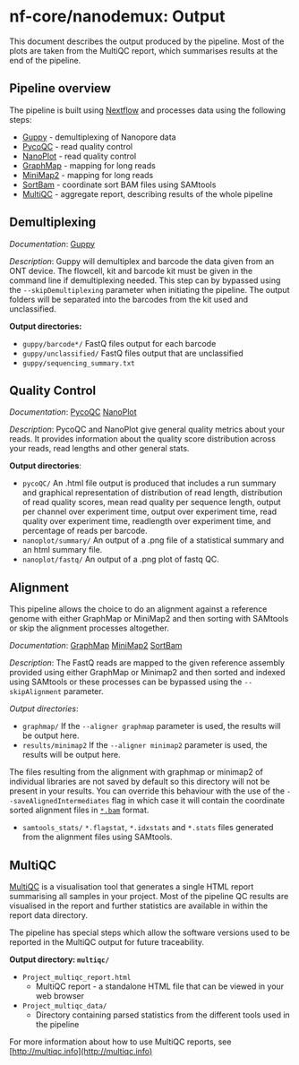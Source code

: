 # nf-core/nanodemux: Output

This document describes the output produced by the pipeline. Most of the plots are taken from the MultiQC report, which summarises results at the end of the pipeline.

<!-- TODO nf-core: Write this documentation describing your workflow's output -->

## Pipeline overview
The pipeline is built using [Nextflow](https://www.nextflow.io/)
and processes data using the following steps:

* [Guppy](#guppy) - demultiplexing of Nanopore data
* [PycoQC](#pycoqc) - read quality control
* [NanoPlot](#nanoplot) - read quality control
* [GraphMap](#graphmap) - mapping for long reads
* [MiniMap2](#minimap2) - mapping for long reads
* [SortBam](#sortbam) - coordinate sort BAM files using SAMtools
* [MultiQC](#multiqc) - aggregate report, describing results of the whole pipeline


## Demultiplexing
*Documentation*: 
[Guppy](https://nanoporetech.com/nanopore-sequencing-data-analysis)

*Description*:
Guppy will demultiplex and barcode the data given from an ONT device. The flowcell, kit and barcode kit must be given in the command line if demultiplexing needed. This step can by bypassed using the `--skipDemultiplexing` parameter when initiating the pipeline. The output folders will be separated into the barcodes from the kit used and unclassified.

**Output directories:** 
* `guppy/barcode*/`
FastQ files output for each barcode 
* `guppy/unclassified/`
FastQ files output that are unclassified
* `guppy/sequencing_summary.txt` 



## Quality Control 
*Documentation*:
[PycoQC](https://github.com/a-slide/pycoQC)
[NanoPlot](https://github.com/wdecoster/NanoPlot)

*Description*:
PycoQC and NanoPlot give general quality metrics about your reads. It provides information about the quality score distribution across your reads, read lengths and other general stats. 

**Output directories**: 
* `pycoQC/`
An .html file output is produced that includes a run summary and graphical representation of distribution of read length, distribution of read quality scores, mean read quality per sequence length, output per channel over experiment time, output over experiment time, read quality over experiment time, readlength over experiment time, and percentage of reads per barcode.
* `nanoplot/summary/`
An output of a .png file of a statistical summary and an html summary file.
* `nanoplot/fastq/`
An output of a .png plot of fastq QC.

## Alignment 
This pipeline allows the choice to do an alignment against a reference genome with either GraphMap or MiniMap2 and then sorting with SAMtools or skip the alignment processes altogether. 

*Documentation*:
[GraphMap](https://github.com/isovic/graphmap)
[MiniMap2](https://github.com/lh3/minimap2)
[SortBam](http://www.htslib.org/doc/samtools.html)

*Description*:
The FastQ reads are mapped to the given reference assembly provided using either GraphMap or Minimap2 and then sorted and indexed using SAMtools or these processes can be bypassed using the `--skipAlignment` parameter.

*Output directories*:
 * `graphmap/`
 If the `--aligner graphmap` parameter is used, the results will be output here. 
 * `results/minimap2`
 If the `--aligner minimap2` parameter is used, the results will be output here.

 The files resulting from the alignment with graphmap or minimap2 of individual libraries are not saved by default so this directory will not be present in your results. You can override this behaviour with the use of the `--saveAlignedIntermediates` flag in which case it will contain the coordinate sorted alignment files in [`*.bam`](https://samtools.github.io/hts-specs/SAMv1.pdf) format.
 * `samtools_stats/`
 `*.flagstat`, `*.idxstats` and `*.stats` files generated from the alignment files using SAMtools.

## MultiQC
[MultiQC](http://multiqc.info) is a visualisation tool that generates a single HTML report summarising all samples in your project. Most of the pipeline QC results are visualised in the report and further statistics are available in within the report data directory.

The pipeline has special steps which allow the software versions used to be reported in the MultiQC output for future traceability.

**Output directory: `multiqc/`**

* `Project_multiqc_report.html`
  * MultiQC report - a standalone HTML file that can be viewed in your web browser
* `Project_multiqc_data/`
  * Directory containing parsed statistics from the different tools used in the pipeline

For more information about how to use MultiQC reports, see [http://multiqc.info](http://multiqc.info)
